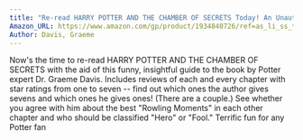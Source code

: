 ```yaml
---
title: "Re-read HARRY POTTER AND THE CHAMBER OF SECRETS Today! An Unauthorized Guide"
Amazon_URL: https://www.amazon.com/gp/product/1934840726/ref=as_li_ss_tl?ie=UTF8&linkCode=ll1&tag=internetbo00a-20
Author: Davis, Graeme
---
```

Now's the time to re-read HARRY POTTER AND THE CHAMBER OF SECRETS with the aid of this funny, insightful guide to the book by Potter expert Dr. Graeme Davis. Includes reviews of each and every chapter with star ratings from one to seven -- find out which ones the author gives sevens and which ones he gives ones! (There are a couple.) See whether you agree with him about the best "Rowling Moments" in each other chapter and who should be classified "Hero" or "Fool." Terrific fun for any Potter fan